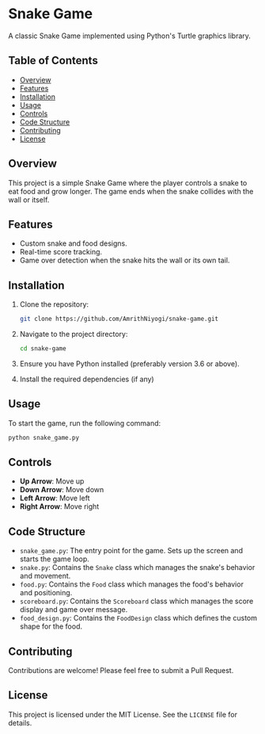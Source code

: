 # Snake Game

A classic Snake Game implemented using Python's Turtle graphics library.

## Table of Contents

- [Overview](#overview)
- [Features](#features)
- [Installation](#installation)
- [Usage](#usage)
- [Controls](#controls)
- [Code Structure](#code-structure)
- [Contributing](#contributing)
- [License](#license)

## Overview

This project is a simple Snake Game where the player controls a snake to eat food and grow longer. The game ends when the snake collides with the wall or itself.

## Features

- Custom snake and food designs.
- Real-time score tracking.
- Game over detection when the snake hits the wall or its own tail.

## Installation

1. Clone the repository:
    ```sh
    git clone https://github.com/AmrithNiyogi/snake-game.git
    ```

2. Navigate to the project directory:
    ```sh
    cd snake-game
    ```

3. Ensure you have Python installed (preferably version 3.6 or above).

4. Install the required dependencies (if any)

## Usage

To start the game, run the following command:
```sh
python snake_game.py
```

## Controls

- **Up Arrow**: Move up
- **Down Arrow**: Move down
- **Left Arrow**: Move left
- **Right Arrow**: Move right

## Code Structure

- `snake_game.py`: The entry point for the game. Sets up the screen and starts the game loop.
- `snake.py`: Contains the `Snake` class which manages the snake's behavior and movement.
- `food.py`: Contains the `Food` class which manages the food's behavior and positioning.
- `scoreboard.py`: Contains the `Scoreboard` class which manages the score display and game over message.
- `food_design.py`: Contains the `FoodDesign` class which defines the custom shape for the food.

## Contributing

Contributions are welcome! Please feel free to submit a Pull Request.

## License

This project is licensed under the MIT License. See the `LICENSE` file for details.
